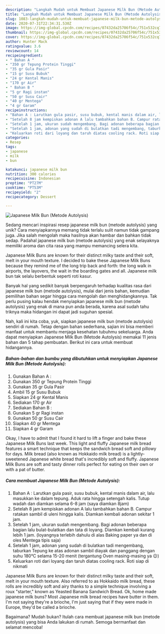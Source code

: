 ```yaml
---
description: "Langkah Mudah untuk Membuat Japanese Milk Bun (Metode Autolysis) Anti Gagal"
title: "Langkah Mudah untuk Membuat Japanese Milk Bun (Metode Autolysis) Anti Gagal"
slug: 1083-langkah-mudah-untuk-membuat-japanese-milk-bun-metode-autolysis-anti-gagal
date: 2020-07-31T22:34:31.530Z
image: https://img-global.cpcdn.com/recipes/07432da25706f54c/751x532cq70/japanese-milk-bun-metode-autolysis-foto-resep-utama.jpg
thumbnail: https://img-global.cpcdn.com/recipes/07432da25706f54c/751x532cq70/japanese-milk-bun-metode-autolysis-foto-resep-utama.jpg
cover: https://img-global.cpcdn.com/recipes/07432da25706f54c/751x532cq70/japanese-milk-bun-metode-autolysis-foto-resep-utama.jpg
author: Hunter Mack
ratingvalue: 3.6
reviewcount: 14
recipeingredient:
- " Bahan A "
- "350 gr Tepung Protein Tinggi"
- "35 gr Gula Pasir"
- "15 gr Susu Bubuk"
- "24 gr Kental Manis"
- "170 gr Air"
- " Bahan B "
- "5 gr Ragi instan"
- "50 gr Susu Cair"
- "40 gr Mentega"
- "4 gr Garam"
recipeinstructions:
- "Bahan A : Larutkan gula pasir, susu bubuk, kental manis dalam air, lalu masukkan ke dalam tepung. Aduk rata hingga setengah kalis. Tutup wadah dan diamkan selama 6-8 jam (saya diamkan 8jam)"
- "Setelah 8 jam kempiskan adonan A lalu tambahkan bahan B. Campur ratakan sambil di uleni hingga kalis. Diamkan kembali adonan sekitar 1 jam."
- "Setelah 1 jam, ukuran sudah mengembang. Bagi adonan beberapa bagian lalu bulat-bulatkan dan tata di loyang. Diamkan kembali kurang lebih 1 jam. (loyangnya terlebih dahulu di alas Baking paper ya dan di oles Mentega tipis saja)"
- "Setelah 1 jam, adonan yang sudah di bulatkan tadi mengembang, taburkan Tepung ke atas adonan sambil diayak dan panggang dengan suhu 180°C selama 15-20 menit (tergantung Oven masing-masing ya 😉)"
- "Keluarkan roti dari loyang dan taruh diatas cooling rack. Roti siap di nikmati"
categories:
- Resep
tags:
- japanese
- milk
- bun

katakunci: japanese milk bun 
nutrition: 300 calories
recipecuisine: Indonesian
preptime: "PT27M"
cooktime: "PT53M"
recipeyield: "2"
recipecategory: Dessert

---
```



![Japanese Milk Bun (Metode Autolysis)](https://img-global.cpcdn.com/recipes/07432da25706f54c/751x532cq70/japanese-milk-bun-metode-autolysis-foto-resep-utama.jpg)

Sedang mencari inspirasi resep japanese milk bun (metode autolysis) yang unik? Cara menyiapkannya memang tidak terlalu sulit namun tidak gampang juga. Jika salah mengolah maka hasilnya akan hambar dan bahkan tidak sedap. Padahal japanese milk bun (metode autolysis) yang enak selayaknya memiliki aroma dan cita rasa yang mampu memancing selera kita.

Japanese Milk Buns are known for their distinct milky taste and their soft, melt in your mouth texture. I decided to bake these Japanese Milk Buns because they remind me of the long trip back and forth: the long walk in airports, the layovers, the wait in the boarding gates and all. Japanese milk bun tak selalu berbentuk seperti roti kasur.

Banyak hal yang sedikit banyak berpengaruh terhadap kualitas rasa dari japanese milk bun (metode autolysis), mulai dari jenis bahan, kemudian pemilihan bahan segar hingga cara mengolah dan menghidangkannya. Tak perlu pusing kalau hendak menyiapkan japanese milk bun (metode autolysis) yang enak di mana pun anda berada, karena asal sudah tahu triknya maka hidangan ini dapat jadi suguhan spesial.


Nah, kali ini kita coba, yuk, siapkan japanese milk bun (metode autolysis) sendiri di rumah. Tetap dengan bahan sederhana, sajian ini bisa memberi manfaat untuk membantu menjaga kesehatan tubuhmu sekeluarga. Anda dapat menyiapkan Japanese Milk Bun (Metode Autolysis) memakai 11 jenis bahan dan 5 tahap pembuatan. Berikut ini cara untuk membuat hidangannya.

<!--inarticleads1-->

##### Bahan-bahan dan bumbu yang dibutuhkan untuk menyiapkan Japanese Milk Bun (Metode Autolysis):

1. Gunakan  Bahan A :
1. Gunakan 350 gr Tepung Protein Tinggi
1. Gunakan 35 gr Gula Pasir
1. Ambil 15 gr Susu Bubuk
1. Siapkan 24 gr Kental Manis
1. Sediakan 170 gr Air
1. Sediakan  Bahan B :
1. Gunakan 5 gr Ragi instan
1. Gunakan 50 gr Susu Cair
1. Siapkan 40 gr Mentega
1. Siapkan 4 gr Garam


Okay, I have to admit that I found it hard to lift a finger and bake these Japanese Milk Buns last week. This light and fluffy Japanese milk bread features a smart technique that keeps the sandwich bread soft and pillowy for days. Milk bread (also known as Hokkaido milk bread) is a lightly-sweetened Japanese white bread that&#39;s incredibly soft and fluffy. Japanese Milk Buns are soft and tasty dinner rolls perfect for eating on their own or with a pat of butter. 

<!--inarticleads2-->

##### Cara membuat Japanese Milk Bun (Metode Autolysis):

1. Bahan A : Larutkan gula pasir, susu bubuk, kental manis dalam air, lalu masukkan ke dalam tepung. Aduk rata hingga setengah kalis. Tutup wadah dan diamkan selama 6-8 jam (saya diamkan 8jam)
1. Setelah 8 jam kempiskan adonan A lalu tambahkan bahan B. Campur ratakan sambil di uleni hingga kalis. Diamkan kembali adonan sekitar 1 jam.
1. Setelah 1 jam, ukuran sudah mengembang. Bagi adonan beberapa bagian lalu bulat-bulatkan dan tata di loyang. Diamkan kembali kurang lebih 1 jam. (loyangnya terlebih dahulu di alas Baking paper ya dan di oles Mentega tipis saja)
1. Setelah 1 jam, adonan yang sudah di bulatkan tadi mengembang, taburkan Tepung ke atas adonan sambil diayak dan panggang dengan suhu 180°C selama 15-20 menit (tergantung Oven masing-masing ya 😉)
1. Keluarkan roti dari loyang dan taruh diatas cooling rack. Roti siap di nikmati


Japanese Milk Buns are known for their distinct milky taste and their soft, melt in your mouth texture. Also referred to as Hokkaido milk bread, these rolls are incredibly soft and airy thanks to a simple technique involving a roux &#34;starter,&#34; known as Yeasted Banana Sandwich Bread. Ok, home made japanese milk buns? Most Japanese milk bread recipes have butter in them. I&#39;m not saying they&#39;re a brioche, I&#39;m just saying that if they were made in Europe, they&#39;d be called a brioche. 

Bagaimana? Mudah bukan? Itulah cara membuat japanese milk bun (metode autolysis) yang bisa Anda lakukan di rumah. Semoga bermanfaat dan selamat mencoba!
